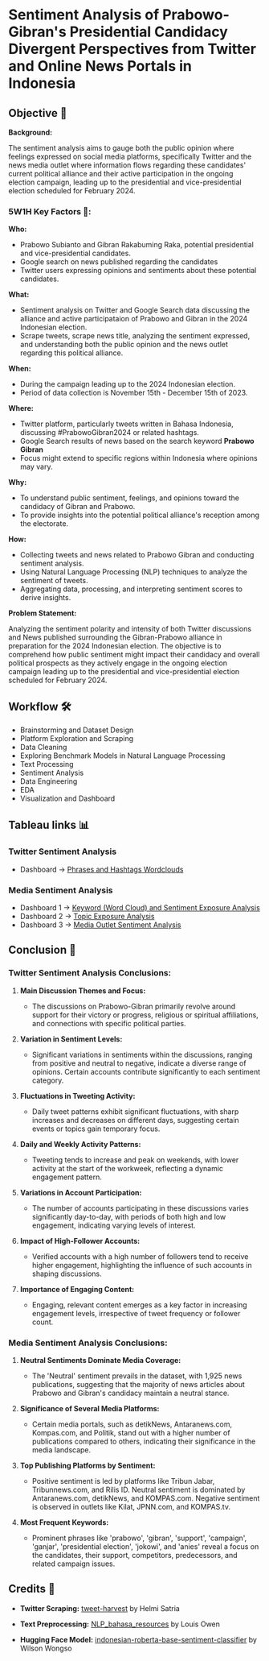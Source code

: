 # Sentiment Analysis of Prabowo-Gibran's Presidential Candidacy Divergent Perspectives from Twitter and Online News Portals in Indonesia

## Objective 🎯

**Background:**

The sentiment analysis aims to gauge both the public opinion where feelings expressed on social media platforms, specifically Twitter and the news media outlet where information flows regarding these candidates' current political alliance and their active participation in the ongoing election campaign, leading up to the presidential and vice-presidential election scheduled for February 2024.

### 5W1H Key Factors 🤔:

**Who:**
- Prabowo Subianto and Gibran Rakabuming Raka, potential presidential and vice-presidential candidates.
- Google search on news published regarding the candidates
- Twitter users expressing opinions and sentiments about these potential candidates.

**What:**
- Sentiment analysis on Twitter and Google Search data discussing the alliance and active participataion of Prabowo and Gibran in the 2024 Indonesian election.
- Scrape tweets, scrape news title, analyzing the sentiment expressed, and understanding both the public opinion and the news outlet regarding this political alliance.

**When:**
- During the campaign leading up to the 2024 Indonesian election.
- Period of data collection is November 15th - December 15th of 2023.

**Where:**
- Twitter platform, particularly tweets written in Bahasa Indonesia, discussing #PrabowoGibran2024 or related hashtags.
- Google Search results of news based on the search keyword **Prabowo Gibran**
- Focus might extend to specific regions within Indonesia where opinions may vary.

**Why:**
- To understand public sentiment, feelings, and opinions toward the candidacy of Gibran and Prabowo.
- To provide insights into the potential political alliance's reception among the electorate.

**How:**
- Collecting tweets and news related to Prabowo Gibran and conducting sentiment analysis.
- Using Natural Language Processing (NLP) techniques to analyze the sentiment of tweets.
- Aggregating data, processing, and interpreting sentiment scores to derive insights.

**Problem Statement:**

Analyzing the sentiment polarity and intensity of both Twitter discussions and News published surrounding the Gibran-Prabowo alliance in preparation for the 2024 Indonesian election. The objective is to comprehend how public sentiment might impact their candidacy and overall political prospects as they actively engage in the ongoing election campaign leading up to the presidential and vice-presidential election scheduled for February 2024.

## Workflow 🛠️

- Brainstorming and Dataset Design
- Platform Exploration and Scraping
- Data Cleaning
- Exploring Benchmark Models in Natural Language Processing
- Text Processing
- Sentiment Analysis
- Data Engineering
- EDA
- Visualization and Dashboard

## Tableau links 📊

### Twitter Sentiment Analysis

- Dashboard -> [Phrases and Hashtags Wordclouds](https://public.tableau.com/app/profile/faris.arief.mawardi/viz/prabowo-gibran_twitter_sentiment_analysis_1/Story1?publish=yes)

### Media Sentiment Analysis

- Dashboard 1 -> [Keyword (Word Cloud) and Sentiment Exposure Analysis](https://public.tableau.com/app/profile/achmad.dhani/viz/Prabowo-Gibran_Media_Analysis_Vis_1/Dashboard1)
- Dashboard 2 -> [Topic Exposure Analysis](https://public.tableau.com/app/profile/achmad.dhani/viz/Prabowo-Gibran_Media_Analysis_Vis_2/Dashboard2)
- Dashboard 3 -> [Media Outlet Sentiment Analysis](https://public.tableau.com/app/profile/achmad.dhani/viz/Prabowo-Gibran_Media_Analysis_Vis_3/Dashboard3?publish=yes)

## Conclusion 🏁

### Twitter Sentiment Analysis Conclusions:

1. **Main Discussion Themes and Focus:**
   - The discussions on Prabowo-Gibran primarily revolve around support for their victory or progress, religious or spiritual affiliations, and connections with specific political parties.

2. **Variation in Sentiment Levels:**
   - Significant variations in sentiments within the discussions, ranging from positive and neutral to negative, indicate a diverse range of opinions. Certain accounts contribute significantly to each sentiment category.

3. **Fluctuations in Tweeting Activity:**
   - Daily tweet patterns exhibit significant fluctuations, with sharp increases and decreases on different days, suggesting certain events or topics gain temporary focus.

4. **Daily and Weekly Activity Patterns:**
   - Tweeting tends to increase and peak on weekends, with lower activity at the start of the workweek, reflecting a dynamic engagement pattern.

5. **Variations in Account Participation:**
   - The number of accounts participating in these discussions varies significantly day-to-day, with periods of both high and low engagement, indicating varying levels of interest.

6. **Impact of High-Follower Accounts:**
   - Verified accounts with a high number of followers tend to receive higher engagement, highlighting the influence of such accounts in shaping discussions.

7. **Importance of Engaging Content:**
   - Engaging, relevant content emerges as a key factor in increasing engagement levels, irrespective of tweet frequency or follower count.

### Media Sentiment Analysis Conclusions:

1. **Neutral Sentiments Dominate Media Coverage:**
   - The 'Neutral' sentiment prevails in the dataset, with 1,925 news publications, suggesting that the majority of news articles about Prabowo and Gibran's candidacy maintain a neutral stance.

2. **Significance of Several Media Platforms:**
   - Certain media portals, such as detikNews, Antaranews.com, Kompas.com, and Politik, stand out with a higher number of publications compared to others, indicating their significance in the media landscape.

3. **Top Publishing Platforms by Sentiment:**
   - Positive sentiment is led by platforms like Tribun Jabar, Tribunnews.com, and Rilis ID. Neutral sentiment is dominated by Antaranews.com, detikNews, and KOMPAS.com. Negative sentiment is observed in outlets like Kilat, JPNN.com, and KOMPAS.tv.

4. **Most Frequent Keywords:**
   - Prominent phrases like 'prabowo', 'gibran', 'support', 'campaign', 'ganjar', 'presidential election', 'jokowi', and 'anies' reveal a focus on the candidates, their support, competitors, predecessors, and related campaign issues.

## Credits 🙌

- **Twitter Scraping:** [tweet-harvest](https://github.com/helmisatria/tweet-harvest) by Helmi Satria

- **Text Preprocessing:** [NLP_bahasa_resources](https://github.com/louisowen6/NLP_bahasa_resources) by Louis Owen

- **Hugging Face Model:** [indonesian-roberta-base-sentiment-classifier](https://huggingface.co/w11wo/indonesian-roberta-base-sentiment-classifier) by Wilson Wongso

